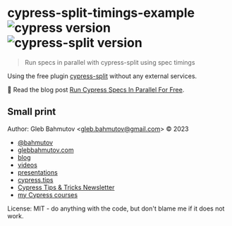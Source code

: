 # cypress-split-timings-example ![cypress version](https://img.shields.io/badge/cypress-13.3.0-brightgreen) ![cypress-split version](https://img.shields.io/badge/cypress--split-1.10.0-brightgreen)

> Run specs in parallel with cypress-split using spec timings

Using the free plugin [cypress-split](https://github.com/bahmutov/cypress-split) without any external services.

📝 Read the blog post [Run Cypress Specs In Parallel For Free](https://glebbahmutov.com/blog/cypress-parallel-free/).

## Small print

Author: Gleb Bahmutov &lt;gleb.bahmutov@gmail.com&gt; &copy; 2023

- [@bahmutov](https://twitter.com/bahmutov)
- [glebbahmutov.com](https://glebbahmutov.com)
- [blog](https://glebbahmutov.com/blog)
- [videos](https://www.youtube.com/glebbahmutov)
- [presentations](https://slides.com/bahmutov)
- [cypress.tips](https://cypress.tips)
- [Cypress Tips & Tricks Newsletter](https://cypresstips.substack.com/)
- [my Cypress courses](https://cypress.tips/courses)

License: MIT - do anything with the code, but don't blame me if it does not work.
